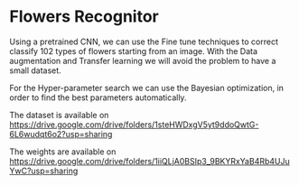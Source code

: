 # Flowers Recognitor

Using a pretrained CNN, we can use the Fine tune techniques to correct classify 102 types of flowers starting from an image.
With the Data augmentation and Transfer learning we will avoid the problem to have a small dataset.

For the Hyper-parameter search we can use the Bayesian optimization, in order to find the best parameters automatically.

The dataset is available on https://drive.google.com/drive/folders/1steHWDxgV5yt9ddoQwtG-6L6wudqt6o2?usp=sharing

The weights are available on https://drive.google.com/drive/folders/1iiQLjA0BSIp3_9BKYRxYaB4Rb4UJuYwC?usp=sharing

